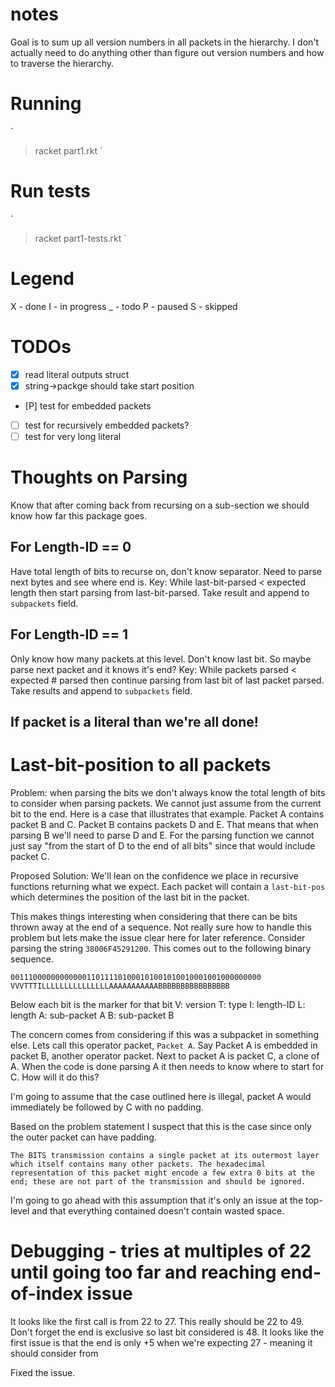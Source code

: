 # notes
Goal is to sum up all version numbers in all packets in the hierarchy. I don't actually need to do anything other than figure out version numbers and how to traverse the hierarchy.

# Running
`
> racket part1.rkt <input-file>
`

# Run tests
`
> racket part1-tests.rkt
`
# Legend
X - done
I - in progress
_ - todo
P - paused
S - skipped

# TODOs
* [X] read literal outputs struct
* [X] string->packge should take start position
* [P] test for embedded packets
* [ ] test for recursively embedded packets?
* [ ] test for very long literal

# Thoughts on Parsing
Know that after coming back from recursing on a sub-section we should know how far this package goes.

## For Length-ID == 0
Have total length of bits to recurse on, don't know separator. Need to parse next bytes and see where end is.
Key: While last-bit-parsed < expected length then start parsing from last-bit-parsed. Take result and append to `subpackets` field.

## For Length-ID == 1
Only know how many packets at this level. Don't know last bit. So maybe parse next packet and it knows it's end?
Key: While packets parsed < expected # parsed then continue parsing from last bit of last packet parsed. Take results and append to `subpackets` field.


## If packet is a literal than we're all done!

# Last-bit-position to all packets
Problem: when parsing the bits we don't always know the total length of bits to consider when parsing packets. We cannot just assume from the current bit to the end. Here is a case that illustrates that example. Packet A contains packet B and C. Packet B contains packets D and E. That means that when parsing B we'll need to parse D and E. For the parsing function we cannot just say "from the start of D to the end of all bits" since that would include packet C. 

Proposed Solution: We'll lean on the confidence we place in recursive functions returning what we expect. Each packet will contain a `last-bit-pos` which determines the position of the last bit in the packet.

This makes things interesting when considering that there can be bits thrown away at the end of a sequence. Not really sure how to handle this problem but lets make the issue clear here for later reference. Consider parsing the string `38006F45291200`. This comes out to the following binary sequence.

```
00111000000000000110111101000101001010010001001000000000
VVVTTTILLLLLLLLLLLLLLLAAAAAAAAAAABBBBBBBBBBBBBBBB
```

Below each bit is the marker for that bit
V: version
T: type
I: length-ID
L: length
A: sub-packet A
B: sub-packet B

The concern comes from considering if this was a subpacket in something else. Lets call this operator packet, `Packet A`. Say Packet A is embedded in packet B, another operator packet. Next to packet A is packet C, a clone of A. When the code is done parsing A it then needs to know where to start for C. How will it do this?

I'm going to assume that the case outlined here is illegal, packet A would immediately be followed by C with no padding.

Based on the problem statement I suspect that this is the case since only the outer packet can have padding.

```
The BITS transmission contains a single packet at its outermost layer which itself contains many other packets. The hexadecimal representation of this packet might encode a few extra 0 bits at the end; these are not part of the transmission and should be ignored.
```

I'm going to go ahead with this assumption that it's only an issue at the top-level and that everything contained doesn't contain wasted space.

# Debugging - tries at multiples of 22 until going too far and reaching end-of-index issue
It looks like the first call is from 22 to 27. This really should be 22 to 49. Don't forget the end is exclusive so last bit considered is 48.
It looks like the first issue is that the end is only +5 when we're expecting 27 - meaning it should consider from

Fixed the issue.
